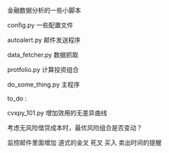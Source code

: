 金融数据分析的一些小脚本

config.py 一些配置文件

autoalert.py 邮件发送程序

data_fetcher.py 数据抓取

protfolio.py 计算投资组合

do\_some\_thing.py 主程序

to_do :

cvxpy_101.py 增加效用的无差异曲线

考虑无风险借贷成本时，最优风险组合是否变动？

监控邮件里面增加 道式的金叉 死叉 买入 卖出时间的提醒